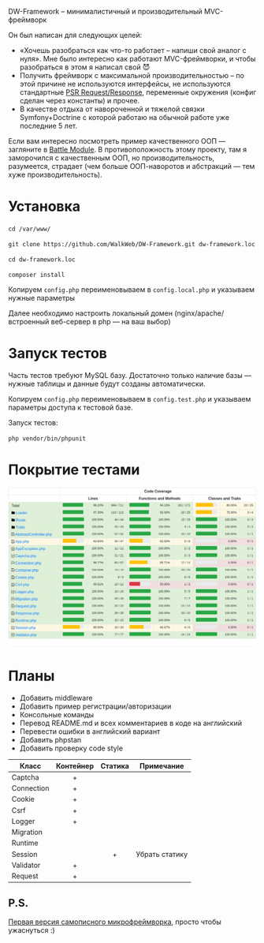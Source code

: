 
DW-Framework – минималистичный и производительный MVC-фреймворк

Он был написан для следующих целей:

- «Хочешь разобраться как что-то работает – напиши свой аналог с нуля». Мне было интересно как работают MVC-фреймворки,
и чтобы разобраться в этом я написал свой 😈
- Получить фреймворк с максимальной производительностью – по этой причине не используются интерфейсы, не используются 
стандартные [PSR Request/Response](https://www.php-fig.org/psr/psr-7/), переменные окружения (конфиг сделан через 
константы) и прочее.
- В качестве отдыха от навороченной и тяжелой связки Symfony+Doctrine с которой работаю на обычной работе уже последние
5 лет.

Если вам интересно посмотреть пример качественного ООП — загляните в [Battle Module](https://github.com/WalkWeb/Battle-Module).
В противоположность этому проекту, там я заморочился с качественным ООП, но производительность, разумеется, страдает 
(чем больше ООП-наворотов и абстракций — тем хуже производительность).

# Установка

`cd /var/www/`

`git clone https://github.com/WalkWeb/DW-Framework.git dw-framework.loc`

`cd dw-framework.loc`

`composer install`

Копируем `config.php` переименовываем в `config.local.php` и указываем нужные параметры

Далее необходимо настроить локальный домен (nginx/apache/встроенный веб-сервер в php — на ваш выбор)

# Запуск тестов

Часть тестов требуют MySQL базу. Достаточно только наличие базы — нужные таблицы и данные будут созданы автоматически.

Копируем `config.php` переименовываем в `config.test.php` и указываем параметры доступа к тестовой базе.

Запуск тестов:

`php vendor/bin/phpunit`

# Покрытие тестами

![alt text](public/images/test-coverage.png)

# Планы

- Добавить middleware
- Добавить пример регистрации/авторизации
- Консольные команды
- Перевод README.md и всех комментариев в коде на английский
- Перевести ошибки в английский вариант
- Добавить phpstan
- Добавить проверку code style

| Класс       | Контейнер | Статика | Примечание                          |  
|-------------|:---------:|:-------:|-------------------------------------|
| Captcha     |     +     |         |                                     |
| Connection  |     +     |         |                                     |
| Cookie      |     +     |         |                                     |
| Csrf        |     +     |         |                                     |
| Logger      |     +     |         |                                     |
| Migration   |           |         |                                     |
| Runtime     |           |         |                                     |
| Session     |           |    +    | Убрать статику                      |
| Validator   |     +     |         |                                     |
| Request     |     +     |         |                                     |

## P.S.

[Первая версия самописного микрофреймворка](https://github.com/WalkWeb/TickTackToe), просто чтобы ужаснуться :)
